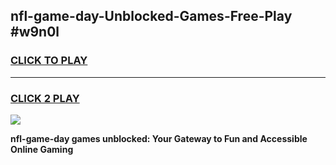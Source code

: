 
## nfl-game-day-Unblocked-Games-Free-Play #w9n0l
<h3>
<a href="https://us.freeplayer.one?title=nfl-game-day&ref=9M">CLICK TO PLAY</a></h3>
<hr>

<h3>
<a href="https://us.freeplayer.one?title=nfl-game-day&ref=9M">CLICK 2 PLAY</a>
  
</h3>

<a href="https://us.freeplayer.one?title=nfl-game-day&ref=9M"><img src="https://clearcache.store/games.png"></a>


**nfl-game-day games unblocked: Your Gateway to Fun and Accessible Online Gaming**
